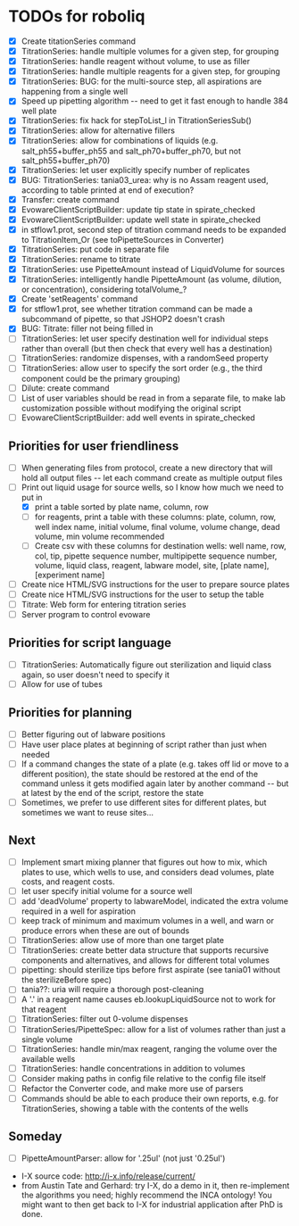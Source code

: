 # TODOs for roboliq

- [x] Create titationSeries command
- [x] TitrationSeries: handle multiple volumes for a given step, for grouping
- [x] TitrationSeries: handle reagent without volume, to use as filler
- [x] TitrationSeries: handle multiple reagents for a given step, for grouping
- [x] TitrationSeries: BUG: for the multi-source step, all aspirations are happening from a single well
- [x] Speed up pipetting algorithm -- need to get it fast enough to handle 384 well plate
- [x] TitrationSeries: fix hack for stepToList_l in TitrationSeriesSub()
- [x] TitrationSeries: allow for alternative fillers
- [x] TitrationSeries: allow for combinations of liquids (e.g. salt_ph55+buffer_ph55 and salt_ph70+buffer_ph70, but not salt_ph55+buffer_ph70)
- [x] TitrationSeries: let user explicitly specify number of replicates
- [x] BUG: TitrationSeries: tania03_urea: why is no Assam reagent used, according to table printed at end of execution?
- [x] Transfer: create command
- [x] EvowareClientScriptBuilder: update tip state in spirate_checked
- [x] EvowareClientScriptBuilder: update well state in spirate_checked
- [x] in stflow1.prot, second step of titration command needs to be expanded to TitrationItem_Or (see toPipetteSources in Converter)
- [x] TitrationSeries: put code in separate file
- [x] TitrationSeries: rename to titrate
- [x] TitrationSeries: use PipetteAmount instead of LiquidVolume for sources
- [x] TitrationSeries: intelligently handle PipetteAmount (as volume, dilution, or concentration), considering totalVolume_?
- [x] Create 'setReagents' command
- [x] for stflow1.prot, see whether titration command can be made a subcommand of pipette, so that JSHOP2 doesn't crash
- [x] BUG: Titrate: filler not being filled in
- [ ] TitrationSeries: let user specify destination well for individual steps rather than overall (but then check that every well has a destination)
- [ ] TitrationSeries: randomize dispenses, with a randomSeed property
- [ ] TitrationSeries: allow user to specify the sort order (e.g., the third component could be the primary grouping)
- [ ] Dilute: create command
- [ ] List of user variables should be read in from a separate file, to make lab customization possible without modifying the original script
- [ ] EvowareClientScriptBuilder: add well events in spirate_checked

## Priorities for user friendliness

- [ ] When generating files from protocol, create a new directory that will hold all output files -- let each command create as multiple output files
- [ ] Print out liquid usage for source wells, so I know how much we need to put in
  - [x] print a table sorted by plate name, column, row
  - [ ] for reagents, print a table with these columns: plate, column, row, well index name, initial volume, final volume, volume change, dead volume, min volume recommended
  - [ ] Create csv with these columns for destination wells: well name, row, col, tip, pipette sequence number, multipipette sequence number, volume, liquid class, reagent, labware model, site, [plate name], [experiment name]
- [ ] Create nice HTML/SVG instructions for the user to prepare source plates
- [ ] Create nice HTML/SVG instructions for the user to setup the table
- [ ] Titrate: Web form for entering titration series
- [ ] Server program to control evoware

## Priorities for script language

- [ ] TitrationSeries: Automatically figure out sterilization and liquid class again, so user doesn't need to specify it
- [ ] Allow for use of tubes

## Priorities for planning

- [ ] Better figuring out of labware positions
- [ ] Have user place plates at beginning of script rather than just when needed
- [ ] If a command changes the state of a plate (e.g. takes off lid or move to a different position), the state should be restored at the end of the command unless it gets modified again later by another command -- but at latest by the end of the script, restore the state
- [ ] Sometimes, we prefer to use different sites for different plates, but sometimes we want to reuse sites...

## Next

- [ ] Implement smart mixing planner that figures out how to mix, which plates to use, which wells to use, and considers dead volumes, plate costs, and reagent costs.
- [ ] let user specify initial volume for a source well
- [ ] add 'deadVolume' property to labwareModel, indicated the extra volume required in a well for aspiration
- [ ] keep track of minimum and maximum volumes in a well, and warn or produce errors when these are out of bounds
- [ ] TitrationSeries: allow use of more than one target plate
- [ ] TitrationSeries: create better data structure that supports recursive components and alternatives, and allows for different total volumes 
- [ ] pipetting: should sterilize tips before first aspirate (see tania01 without the sterilizeBefore spec)
- [ ] tania??: uria will require a thorough post-cleaning
- [ ] A '.' in a reagent name causes eb.lookupLiquidSource not to work for that reagent
- [ ] TitrationSeries: filter out 0-volume dispenses
- [ ] TitrationSeries/PipetteSpec: allow for a list of volumes rather than just a single volume
- [ ] TitrationSeries: handle min/max reagent, ranging the volume over the available wells
- [ ] TitrationSeries: handle concentrations in addition to volumes
- [ ] Consider making paths in config file relative to the config file itself
- [ ] Refactor the Converter code, and make more use of parsers
- [ ] Commands should be able to each produce their own reports, e.g. for TitrationSeries, showing a table with the contents of the wells

## Someday
- [ ] PipetteAmountParser: allow for '.25ul' (not just '0.25ul')
- I-X source code: http://i-x.info/release/current/
- from Austin Tate and Gerhard: try I-X, do a demo in it, then re-implement the algorithms you need; highly recommend the INCA ontology!  You might want to then get back to I-X for industrial application after PhD is done.

